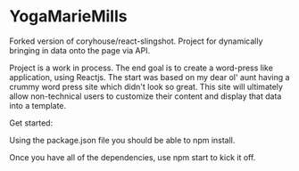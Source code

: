 # YogaMarieMills
Forked version of coryhouse/react-slingshot. Project for dynamically bringing in data onto the page via API.

Project is a work in process. The end goal is to create a word-press like application, using Reactjs. The start was based on my dear ol' aunt having a crummy word press site which didn't look so great. This site will ultimately allow non-technical users to customize their content and display that data into a template.

Get started:

Using the package.json file you should be able to npm install. 

Once you have all of the dependencies, use npm start to kick it off.
